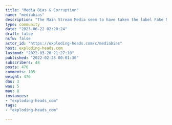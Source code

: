 ```yaml
---
title: "Media Bias & Corruption" 
name: "mediabias"
description: "The Main Stream Media seem to have taken the label Fake News as a compliment.In fact they have taken it to a whole new level."
type: community
date: "2023-06-22 02:20:24"
draft: false
nsfw: false
actor_id: "https://exploding-heads.com/c/mediabias"
host: exploding-heads.com
lastmod: "2022-03-20 21:27:10"
published: "2022-02-28 00:01:30"
subscribers: 48
posts: 476
comments: 105
weight: 476
dau: 3
wau: 5
mau: 8
instances:
- "exploding-heads_com"
tags: 
- "exploding-heads_com"

---
```

